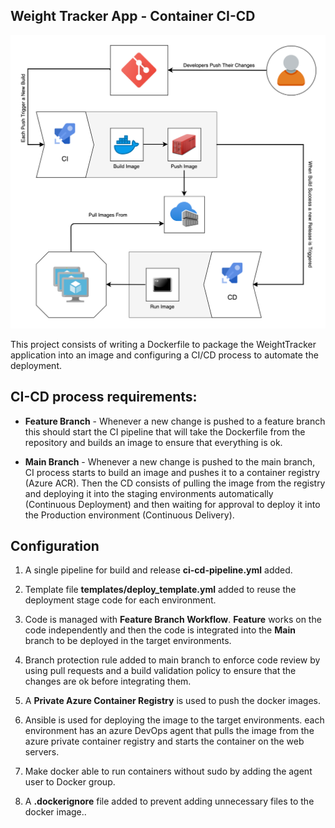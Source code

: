 

## Weight Tracker App - Container CI-CD

![docker-cicd](docs/docker-cicd.png)

This project consists of writing a Dockerfile to package the WeightTracker application into an image and configuring a CI/CD process to automate the deployment.

## CI-CD process requirements:
* **Feature Branch** - Whenever a new change is pushed to a feature branch this should start the CI pipeline that will take the Dockerfile from the repository and builds an image to ensure that everything is ok.

* **Main Branch** - Whenever a new change is pushed to the main branch, CI process starts to build an image and pushes it to a container registry (Azure ACR).
Then the CD consists of pulling the image from the registry and deploying it into the staging environments automatically (Continuous Deployment) and then waiting for approval to deploy it into the Production environment (Continuous Delivery).

## Configuration

1. A single pipeline for build and release **ci-cd-pipeline.yml** added.

2. Template file **templates/deploy_template.yml** added to reuse the deployment stage code for each environment.

2. Code is managed with **Feature Branch Workflow**. **Feature** works on the code independently and then the code is integrated into the **Main** branch to be deployed in the target environments.

3. Branch protection rule added to main branch to enforce code review by using pull requests and a build validation policy to ensure that the changes are ok before integrating them.

4. A **Private Azure Container Registry** is used to push the docker images.

5. Ansible is used for deploying the image to the target environments. each environment has an azure DevOps agent that pulls the image from the azure private container registry and starts the container on the web servers.

6. Make docker able to run containers without sudo by adding the agent user to Docker group.

7. A **.dockerignore** file added to prevent adding unnecessary files to the docker image..


